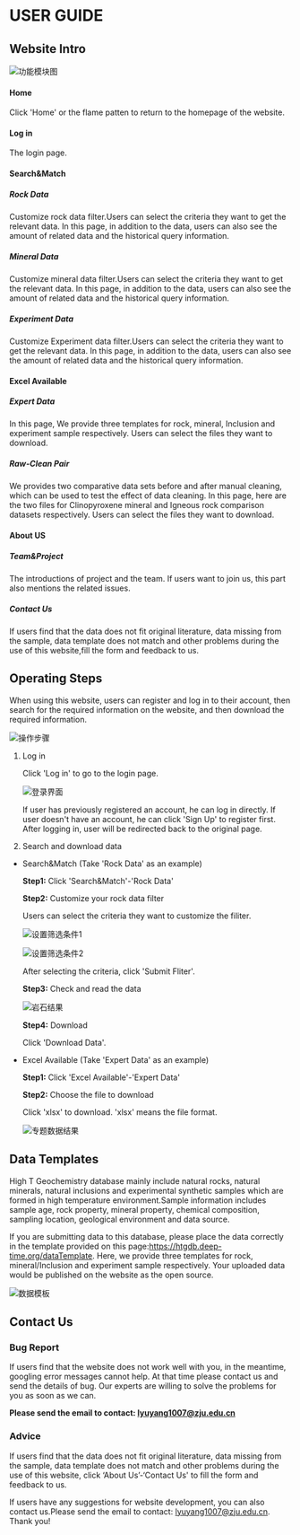 # USER GUIDE

## Website Intro

![功能模块图](https://github.com/Christine1230/test1/blob/main/docs/source/image/%E5%8A%9F%E8%83%BD%E6%A8%A1%E5%9D%97%E5%9B%BE.png?raw=true
)

#### Home

Click 'Home' or the flame patten to return to the homepage of the website.

#### Log in

The login page.

#### Search&Match

##### Rock Data

Customize rock data filter.Users can select the criteria they want to get the relevant data. In this page, in addition to the data, users can also see the amount of related data and the historical query information.

##### Mineral Data

Customize mineral data filter.Users can select the criteria they want to get the relevant data. In this page, in addition to the data, users can also see the amount of related data and the historical query information.

##### Experiment  Data

Customize Experiment data filter.Users can select the criteria they want to get the relevant data. In this page, in addition to the data, users can also see the amount of related data and the historical query information.

#### Excel Available

##### Expert Data

In this page, We provide three templates for rock, mineral, Inclusion and experiment sample respectively. Users can select the files they want to download. 

##### Raw-Clean Pair

We provides two comparative data sets before and after manual cleaning, which can be used to test the effect of data cleaning. In this page, here are the two files for Clinopyroxene mineral and Igneous rock comparison datasets respectively. Users can select the files they want to download.

#### About US

##### Team&Project

The introductions of project and the team. If users want to join us, this part also mentions the related issues.

##### Contact Us

If users find that the data does not fit original literature, data missing from the sample, data template does not match and other problems during the use of this website,fill the form and feedback to us.

## Operating Steps

When using this website, users can register and log in to their account, then search for the required information on the website, and then download the required information.

![操作步骤](https://github.com/Christine1230/test1/blob/main/docs/source/image/%E6%93%8D%E4%BD%9C%E6%AD%A5%E9%AA%A4.png?raw=true
)

1. Log in

   Click 'Log in' to go to the login page. 

   ![登录界面](https://github.com/Christine1230/test1/blob/main/docs/source/image/%E7%99%BB%E5%BD%95%E7%95%8C%E9%9D%A2.png?raw=true
)


   If user has previously registered an account, he can log in directly. If user doesn't have an account, he can click 'Sign Up' to register first. After logging in, user will be redirected back to the original page.

2. Search and download data

- Search&Match (Take 'Rock Data' as an example)

  **Step1:** Click 'Search&Match'-'Rock Data'

  **Step2:** Customize your rock data filter

    Users can select the criteria they want to customize the filiter.

  ![设置筛选条件1](https://github.com/Christine1230/test1/blob/main/docs/source/image/%E8%AE%BE%E7%BD%AE%E7%AD%9B%E9%80%89%E6%9D%A1%E4%BB%B61.png?raw=true
)

  ![设置筛选条件2](https://github.com/Christine1230/test1/blob/main/docs/source/image/%E8%AE%BE%E7%BD%AE%E7%AD%9B%E9%80%89%E6%9D%A1%E4%BB%B62.png?raw=true
)

    After selecting the criteria, click 'Submit Fliter'.

    **Step3:** Check and read the data

  ![岩石结果](https://github.com/Christine1230/test1/blob/main/docs/source/image/%E5%B2%A9%E7%9F%B3%E7%BB%93%E6%9E%9C.png?raw=true
)

    **Step4:** Download

    Click 'Download Data'.

- Excel Available (Take 'Expert Data' as an example)

  **Step1:** Click 'Excel Available'-'Expert Data'

  **Step2:**  Choose the file to download

    Click 'xlsx' to download. 'xlsx' means the file format.

  ![专题数据结果](https://github.com/Christine1230/test1/blob/main/docs/source/image/%E4%B8%93%E9%A2%98%E6%95%B0%E6%8D%AE%E7%BB%93%E6%9E%9C.png?raw=true
)

## Data Templates

High T Geochemistry database mainly include natural rocks, natural minerals, natural inclusions and experimental synthetic samples which are formed in high temperature environment.Sample information includes sample age, rock property, mineral property, chemical composition, sampling location, geological environment and data source.

If you are submitting data to this database, please place the data correctly in the template provided on this page:<https://htgdb.deep-time.org/dataTemplate>. Here, we provide three templates for rock, mineral/Inclusion and experiment sample respectively. Your uploaded data would be published on the website as the open source.

![数据模板](https://github.com/Christine1230/test1/blob/main/docs/source/image/%E6%95%B0%E6%8D%AE%E6%A8%A1%E6%9D%BF.png?raw=true)

## Contact Us

### Bug Report

If users find that the website does not work well with you, in the meantime, googling error messages cannot help. At that time please contact us and send the details of bug. Our experts are willing to solve the problems for you as soon as we can. 

**Please send the email to contact: <lyuyang1007@zju.edu.cn>**

### Advice

If users find that the data does not fit original literature, data missing from the sample, data template does not match and other problems during the use of this website, click ‘About Us’-‘Contact Us' to fill the form and feedback to us.

If users have any suggestions for website development, you can also contact us.Please send the email to contact: <lyuyang1007@zju.edu.cn>. Thank you!
